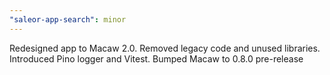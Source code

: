 ```yaml
---
"saleor-app-search": minor
---
```


Redesigned app to Macaw 2.0. Removed legacy code and unused libraries. Introduced Pino logger and Vitest. Bumped Macaw to 0.8.0 pre-release
